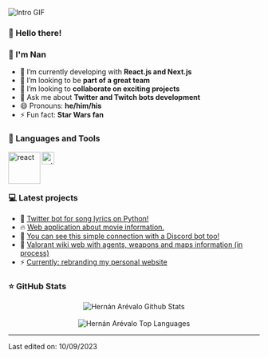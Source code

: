 ﻿![Intro GIF](intro.gif)

### 👋 Hello there!
### 👋 I'm Nan

- 🌱 I’m currently developing with **React.js and Next.js**  <!-- ? DONE -->
- 👯 I’m looking to be **part of a great team** <!-- ? DONE -->
- 🤩 I’m looking to **collaborate on exciting projects** <!-- ? DONE -->
- 💬 Ask me about **Twitter and Twitch bots development** <!-- ? DONE -->
- 😄 Pronouns: **he/him/his** <!-- ? DONE -->
- ⚡ Fun fact: **Star Wars fan** <!-- ? DONE -->


### 📐 Languages and Tools

<!-- <img align="left" height="32px" width="32px" alt="HTML logo" src="https://bit.ly/3gP4Qgx">
<img align="left" height="32px" width="32px" alt="CSS logo" src="https://bit.ly/37iML7j">
<img align="left" height="32px" width="32px" alt="JS logo" src="https://bit.ly/3r1kzxY">
<img align="left" height="32px" width="32px" alt="Node.js logo" src="https://bit.ly/3rw9m8C">
<img align="left" height="32px" width="32px" alt="Python logo" src="https://bit.ly/3nk4bGw">
<img align="left" height="32px" width="32px" alt="VS Сode logo" src="https://bit.ly/3qZmQcU">
<img align="left" height="32px" width="32px" alt="Git logo" src="https://bit.ly/34ayuYn">
<img align="left" height="32px" width="32px" alt="GitHub logo" src="https://bit.ly/3nlY4kZ"> 
<br/>-->

<img align="left" width="64" height="64" src="https://img.icons8.com/dusk/64/react.png" alt="react"/>
<img width="25" height="25" src="https://img.icons8.com/external-tal-revivo-duo-tal-revivo/25/external-nodejs-is-an-open-source-cross-platform-javascript-run-time-environment-logo-duo-tal-revivo.png" alt="external-nodejs-is-an-open-source-cross-platform-javascript-run-time-environment-logo-duo-tal-revivo"/>


<br/>
<br/>
<br/>

### 💻 Latest projects

<!-- BLOG_POSTS:START -->
<ul>
<li>🎯 <a href="https://github.com/HernanArevalo/twitter-lyrics-bot">Twitter bot for song lyrics on Python!</a></li> <!-- ? DONE -->
<li>🔥 <a href="https://github.com/HernanArevalo/movies-app">Web application about movie information.</a></li> <!-- ? DONE -->
<li>🚀 <a href="https://github.com/HernanArevalo/twitch-bot/blob/main/src/hooks/discord.js">You can see this simple connection with a Discord bot too!</a></li>
<li>💯 <a href="https://github.com/HernanArevalo/valo-app">Valorant wiki web with agents, weapons and maps information (in process)</a></li>
<li>⚡️ <a href="https://github.com/HernanArevalo/portfolio-next-2">Currently: rebranding my personal website</a></li>
</ul>
<!-- BLOG_POSTS:END -->

### ⭐ GitHub Stats
<div align="center">
    <img align="center" src="https://github-readme-stats.vercel.app/api?username=HernanArevalo&show_icons=true&hide_border=true&title_color=ee754a&icon_color=ee754a&text_color=f6da55&bg_color=2a5d83" alt="Hernán Arévalo Github Stats">
    <br/>
    <br/>
    <img src="https://github-readme-stats.vercel.app/api/top-langs/?username=HernanArevalo&layout=compact&hide_border=true&title_color=ee754a&icon_color=ee754a&text_color=f6da55&bg_color=2a5d83" alt="Hernán Arévalo Top Languages"/>
</div>


---

Last edited on: 10/09/2023

